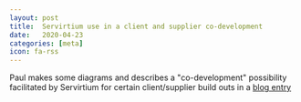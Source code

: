 ```yaml
---
layout: post
title:  Servirtium use in a client and supplier co-development
date:   2020-04-23
categories: [meta]
icon: fa-rss
---
```


Paul makes some diagrams and describes a "co-development" possibility facilitated by Servirtium for certain client/supplier build outs in a [blog entry](https://paulhammant.com/2020/04/23/servirtium-use-ina-a-client-and-supplier-co-development/)